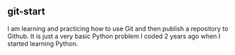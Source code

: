 ## git-start
I am learning and practicing how to use Git and then publish a repository to Github.
It is just a very basic Python problem I coded 2 years ago when I started learning Python.
